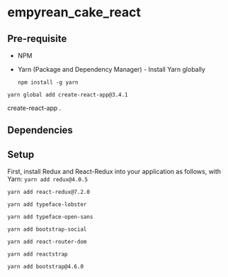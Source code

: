 # empyrean_cake_react

## Pre-requisite

- NPM
- Yarn (Package and Dependency Manager) - Install Yarn globally

  `npm install -g yarn`

`yarn global add create-react-app@3.4.1`

create-react-app .

## Dependencies

## Setup

First, install Redux and React-Redux into your application as follows, with Yarn:
`yarn add redux@4.0.5`

`yarn add react-redux@7.2.0`

`yarn add typeface-lobster`

`yarn add typeface-open-sans`

`yarn add bootstrap-social`

`yarn add react-router-dom`

`yarn add reactstrap`

`yarn add bootstrap@4.6.0`